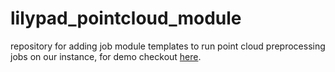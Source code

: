 # lilypad_pointcloud_module
repository for adding  job module templates to run  point cloud preprocessing jobs on our instance, for demo checkout [here](https://docs.lilypad.tech/lilypad/lilypad-aurora-reference/build-a-job-module).
